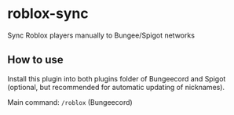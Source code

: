 # roblox-sync
Sync Roblox players manually to Bungee/Spigot networks

## How to use
Install this plugin into both plugins folder of Bungeecord and Spigot (optional, but recommended for automatic updating of nicknames).

Main command: `/roblox` (Bungeecord)